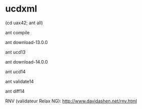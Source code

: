 # ucdxml

(cd uax42; ant all)

ant compile

ant download-13.0.0

ant ucd13

ant download-14.0.0

ant ucd14

ant validate14

ant diff14

RNV (validateur Relax NG): http://www.davidashen.net/rnv.html
